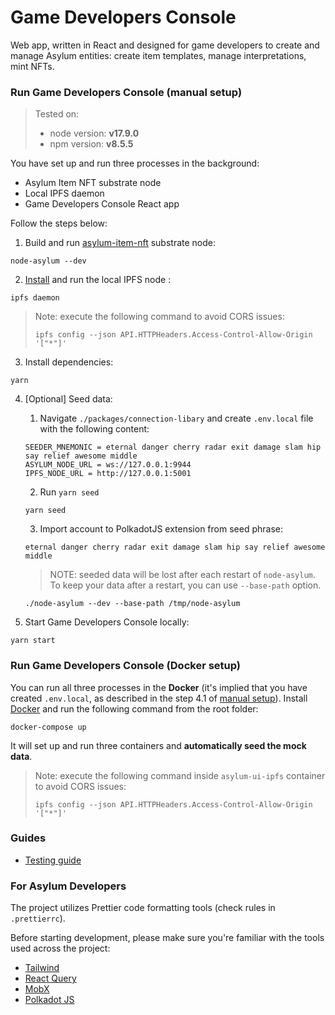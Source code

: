 # Game Developers Console

Web app, written in React and designed for game developers to create and manage Asylum entities: create item templates, manage interpretations, mint NFTs.

### Run Game Developers Console (manual setup)

> Tested on:
> - node version: **v17.9.0**
> - npm version: **v8.5.5**

You have set up and run three processes in the background:
- Asylum Item NFT substrate node
- Local IPFS daemon
- Game Developers Console React app

Follow the steps below:

1. Build and run [asylum-item-nft](https://gitlab.com/asylum-space/asylum-item-nft) substrate node:
```
node-asylum --dev
```

2. [Install](https://docs.ipfs.io/install/command-line/#official-distributions) and run the local IPFS node :
```
ipfs daemon
```
> Note: execute the following command to avoid CORS issues:
> ```
> ipfs config --json API.HTTPHeaders.Access-Control-Allow-Origin '["*"]'
> ```

3. Install dependencies:
```
yarn
```

4. [Optional] Seed data:

   1. Navigate `./packages/connection-libary` and create `.env.local` file with the following content:
    ```
    SEEDER_MNEMONIC = eternal danger cherry radar exit damage slam hip say relief awesome middle
    ASYLUM_NODE_URL = ws://127.0.0.1:9944
    IPFS_NODE_URL = http://127.0.0.1:5001
    ```
   2. Run `yarn seed`
    ```
    yarn seed
    ```
   3. Import account to PolkadotJS extension from seed phrase:
    ``` 
    eternal danger cherry radar exit damage slam hip say relief awesome middle
    ```
   > NOTE: seeded data will be lost after each restart of `node-asylum`. To keep your data after a restart, you can use `--base-path` option.
   ```
   ./node-asylum --dev --base-path /tmp/node-asylum
   ```

5. Start Game Developers Console locally:
``` 
yarn start
```

### Run Game Developers Console (Docker setup)

You can run all three processes in the **Docker** (it's implied that you have created `.env.local`, as described in the step 4.1 of [manual setup](/packages/game-developers-console/README.md#run-game-developers-console-manual-setup)).
Install [Docker](https://docs.docker.com/get-docker/) and run the following command from the root folder:

```
docker-compose up
``` 

It will set up and run three containers and **automatically seed the mock data**.

> Note: execute the following command inside `asylum-ui-ipfs` container to avoid CORS issues:
> ```
> ipfs config --json API.HTTPHeaders.Access-Control-Allow-Origin '["*"]'
> ```

### Guides

- [Testing guide](docs/testing-guide.md)

### For Asylum Developers

The project utilizes Prettier code formatting tools (check rules in `.prettierrc`).

Before starting development, please make sure you're familiar with the tools used across the project:
- [Tailwind](https://tailwindcss.com/docs/installation)
- [React Query](https://react-query.tanstack.com/overview)
- [MobX](https://mobx.js.org/README.html)
- [Polkadot JS](https://polkadot.js.org/docs/api/)
